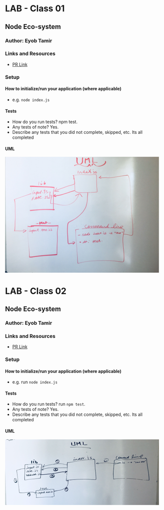 
# LAB - Class 01

## Node Eco-system

### Author: Eyob Tamir

### Links and Resources

- [PR Link](https://github.com/eyobtamir-401n16/notes/tree/daythree)


### Setup


#### How to initialize/run your application (where applicable)

- e.g. `node index.js`



#### Tests

- How do you run tests?     npm test.
- Any tests of note?  Yes.
- Describe any tests that you did not complete, skipped, etc. Its all completed

#### UML

![UML](./asset/image/uml.jpg)


# LAB - Class 02

## Node Eco-system

### Author: Eyob Tamir

### Links and Resources

- [PR Link](https://github.com/eyobtamir-401n16/notes/tree/daythree)


### Setup


#### How to initialize/run your application (where applicable)

- e.g. run `node index.js`



#### Tests

- How do you run tests?   run   `npm test`.
- Any tests of note?  Yes.
- Describe any tests that you did not complete, skipped, etc. Its all completed

#### UML

![UML](./asset/image/uml2.jpg)